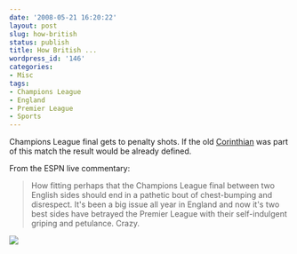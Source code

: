 ```yaml
---
date: '2008-05-21 16:20:22'
layout: post
slug: how-british
status: publish
title: How British ...
wordpress_id: '146'
categories:
- Misc
tags:
- Champions League
- England
- Premier League
- Sports
---
```


Champions League final gets to penalty shots. If the old [Corinthian](http://en.wikipedia.org/wiki/Corinthian_F.C.) was part of this match the result would be already defined.

From the ESPN live commentary:



> How fitting perhaps that the Champions League final between two English sides should end in a pathetic bout of chest-bumping and disrespect. It's been a big issue all year in England and now it's two best sides have betrayed the Premier League with their self-indulgent griping and petulance. Crazy.

[![](http://img.zemanta.com/pixie.png?x-id=dea35fa3-0f50-43aa-a52c-c8c5ad84b672)](http://www.zemanta.com/)
